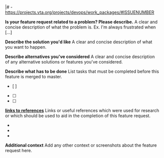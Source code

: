 |# - https://projects.vta.org/projects/devops/work_packages/#ISSUENUMBER

**Is your feature request related to a problem? Please describe.**
A clear and concise description of what the problem is. Ex. I'm always frustrated when [...]

**Describe the solution you'd like**
A clear and concise description of what you want to happen.

**Describe alternatives you've considered**
A clear and concise description of any alternative solutions or features you've considered.

**Describe what has to be done**
List tasks that must be completed before this feature is merged to master.
- [ ]
- [ ]
- [ ]

**[links to references](http://external.url)**
Links or useful references which were used for research or which should be used to aid in the completion of this feature request.

-
-
-

**Additional context**
Add any other context or screenshots about the feature request here.
